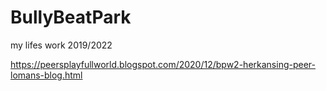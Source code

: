 # BullyBeatPark
 my lifes work 2019/2022
 
 https://peersplayfullworld.blogspot.com/2020/12/bpw2-herkansing-peer-lomans-blog.html

